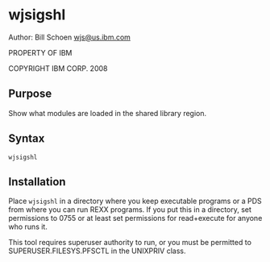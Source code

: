 # wjsigshl

Author: Bill Schoen <wjs@us.ibm.com>

PROPERTY OF IBM

COPYRIGHT IBM CORP. 2008

## Purpose

Show what modules are loaded in the shared library region.

## Syntax

`wjsigshl`

## Installation

Place `wjsigshl` in a directory where you keep executable programs
or a PDS from where you can run REXX programs.
If you put this in a directory, set permissions to 0755
or at least set permissions for read+execute for anyone who runs it.

This tool requires superuser authority to run, or you must be
permitted to SUPERUSER.FILESYS.PFSCTL in the UNIXPRIV class.
